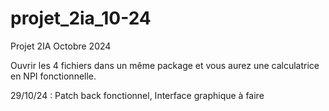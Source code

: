 # projet_2ia_10-24
Projet 2IA Octobre 2024

Ouvrir les 4 fichiers dans un même package et vous aurez une calculatrice en NPI fonctionnelle.

29/10/24 : Patch back fonctionnel, Interface graphique à faire
